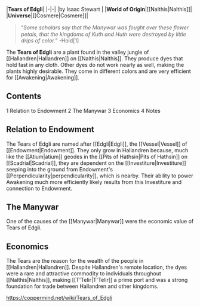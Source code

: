 |**Tears of Edgli**|
|-|-|
|by  Isaac Stewart |
|**World of Origin**|[[Nalthis\|Nalthis]]|
|**Universe**|[[Cosmere\|Cosmere]]|

>“*Some scholars say that the Manywar was fought over these ﬂower petals, that the kingdoms of Kuth and Huth were destroyed by little drips of color.*”
\-Hoid[1]


The **Tears of Edgli** are a plant found in the valley jungle of [[Hallandren\|Hallandren]] on [[Nalthis\|Nalthis]]. They produce dyes that hold fast in any cloth. Other dyes do not work nearly as well, making the plants highly desirable. They come in different colors and are very efficient for [[Awakening\|Awakening]].

## Contents

1 Relation to Endowment
2 The Manywar
3 Economics
4 Notes


## Relation to Endowment
The Tears of Edgli are named after [[Edgli\|Edgli]], the [[Vessel\|Vessel]] of [[Endowment\|Endowment]]. They only grow in Hallandren because, much like the [[Atium\|atium]] geodes in the [[Pits of Hathsin\|Pits of Hathsin]] on [[Scadrial\|Scadrial]], they are dependent on the [[Investiture\|Investiture]] seeping into the ground from Endowment's [[Perpendicularity\|perpendicularity]], which is nearby. Their ability to power Awakening much more efficiently likely results from this Investiture and connection to Endowment.

## The Manywar
One of the causes of the [[Manywar\|Manywar]] were the economic value of Tears of Edgli.

## Economics
The Tears are the reason for the wealth of the people in [[Hallandren\|Hallandren]]. Despite Hallandren's remote location, the dyes were a rare and attractive commodity to individuals throughout [[Nalthis\|Nalthis]], making [[T'Telir\|T'Telir]] a prime port and was a strong foundation for trade between Hallandren and other kingdoms.



https://coppermind.net/wiki/Tears_of_Edgli